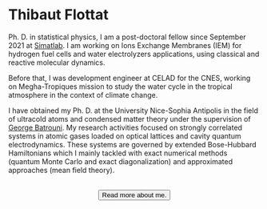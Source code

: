 <script>
import Sparkles from '$lib/components/atoms/Sparkles.svelte';
import Button from '$lib/components/atoms/Button.svelte';
import InfoIcon from '$lib/icons/info.svelte';
</script>

# Thibaut Flottat

Ph. D. in statistical physics, I am a post-doctoral fellow since September 2021 at [Simatlab](https://simatlab.com). I am working on Ions Exchange Membranes (IEM) for hydrogen fuel cells and water electrolyzers applications, using classical and reactive molecular dynamics.

Before that, I was development engineer at CELAD for the CNES, working on Megha-Tropiques mission to study the water cycle in the tropical atmosphere in the context of climate change.

I have obtained my Ph. D. at the University Nice-Sophia Antipolis in the field of ultracold atoms and condensed matter theory under the supervision of [George Batrouni](https://scholar.google.com/citations?user=5wZZnu8AAAAJ&hl=fr). My research activities focused on strongly correlated systems in atomic gases loaded on optical lattices and cavity quantum electrodynamics. These systems are governed by extended Bose-Hubbard Hamiltonians which I mainly tackled with exact numerical methods (quantum Monte Carlo and exact diagonalization) and approximated approaches (mean field theory).

<br />
<center>
<Sparkles>
	<Button href="https://github.com/matfantinel/sveltekit-static-blog-template">
		<InfoIcon slot="icon" />
		Read more about me.
	</Button>
</Sparkles>
</center>